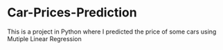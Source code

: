 # Car-Prices-Prediction
This is a project in Python where I predicted the price of some cars using Mutiple Linear Regression
